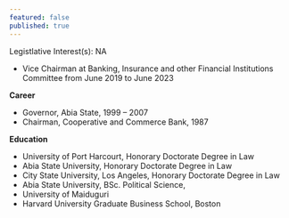 ```yaml
---
featured: false
published: true
---
```

Legistlative Interest(s): NA

* Vice Chairman at Banking, Insurance and other Financial Institutions Committee from June 2019 to June 2023

**Career**

* Governor, Abia State, 1999 – 2007
* Chairman, Cooperative and Commerce Bank, 1987

**Education**

* University of Port Harcourt, Honorary Doctorate Degree in Law
* Abia State University, Honorary Doctorate Degree in Law
* City State University, Los Angeles, Honorary Doctorate Degree in Law
* Abia State University, BSc. Political Science,
* University of Maiduguri
* Harvard University Graduate Business School, Boston
